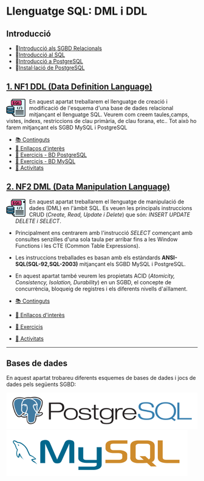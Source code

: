 # Llenguatge SQL: DML i DDL

## Introducció

* :blue_book:[Introducció als SGBD Relacionals](<NF2 - DML/CONTINGUTS/M02_UF2_NF1_DOC01A_Introducció%20als%20SGBD%20Relacionals_v2023.pdf>)
* :blue_book:[Introducció al SQL](<NF2 - DML/CONTINGUTS/M02_UF2_NF1_DOC01B_Introducció%20al%20SQL_v2023.pdf>)
* :blue_book:[Introducció a PostgreSQL](<NF2 - DML/CONTINGUTS/M02_UF2_NF1_DOC01C_Instroducció_Postgresql_v2023.pdf>)
* :blue_book:[Instal·lació de PostgreSQL](<NF2 - DML/CONTINGUTS/M02_UF2_NF1_DOC01D_Instal.lació_Postgresql_v2023.pdf>)

## [1. NF1 DDL (Data Definition Language)](<NF1 - DDL/README.md>)

<img src="./assets/sql.png"
     alt="SQL"
     style="float: left; margin-right: 10px; width:50px" />

En aquest apartat treballarem el llenguatge de creació i modificació de l'esquema d'una base de dades relacional mitjançant el llenguatge SQL. Veurem com creem taules,camps, vistes, índexs, restriccions de clau primària, de clau forana, etc..
Tot això ho farem mitjançant els SGBD MySQL i PostgreSQL

* [:books: Continguts](<NF1 - DDL/README.md#continguts>)
* [:link: Enllaços d'interès](<NF1 - DDL/README.md#links>)
* [:notebook: Exercicis - BD PostgreSQL](<NF1 - DDL/README.md#exercicis-pgsql>)
* [:notebook: Exercicis - BD MySQL](<NF1 - DDL/README.md#exercicis-mysql>)
* [:pencil: Activitats](<NF1 - DDL/README.md#activitats>)

## [2. NF2 DML (Data Manipulation Language)](<NF2 - DML/README.md>)

<img src="./assets/sql.png"
     alt="SQL"
     style="float: left; margin-right: 10px; width:50px" />

* En aquest apartat treballarem el llenguatge de manipulació de dades (DML) en l'àmbit SQL. Es veuen les principals instruccions CRUD (*Create, Read, Update i Delete*) que són: *INSERT UPDATE DELETE i SELECT*.

* Principalment ens centrarem amb l'instrucció *SELECT* començant amb consultes senzilles d'una sola taula per arribar fins a les Window Functions i les CTE (Common Table Expressions).

* Les instruccions treballades es basan amb els estàndards **ANSI-SQL(SQL-92,SQL-2003)** mitjançant els SGBD MySQL i PostgreSQL.

* En aquest apartat també veurem les propietats ACID (*Atomicity, Consistency, Isolation, Durability*) en un SGBD, el concepte de concurrència, bloqueig de registres i els diferents nivells d'aïllament.

* [:books: Continguts](<NF2 - DML/README.md#continguts>)
* [:link: Enllaços d'interès](<NF2 - DML/README.md#links>)
* [:notebook: Exercicis](<NF2 - DML/README.md#exercicis>)
* [:pencil: Activitats](<NF2 - DML/README.md#activitats>)

---

## Bases de dades

En aquest apartat trobareu diferents esquemes de bases de dades i jocs de dades  pels següents SGBD:

[![PostreSQL Logo](../assets/postgresql-horizontal.svg)](DATABASES/POSTGRESQL/README.md)
[![MySQL Logo](../assets/mysql-horizontal.svg)](DATABASES/MYSQL/README.md)
